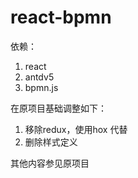 
# react-bpmn 

依赖：


1. react 
2. antdv5
3. bpmn.js


在原项目基础调整如下：

1. 移除redux，使用hox 代替
2. 删除样式定义


其他内容参见原项目